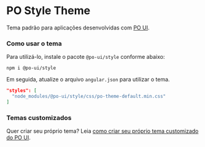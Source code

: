 # PO Style Theme

Tema padrão para aplicações desenvolvidas com [PO UI](http://po-ui.io).

### Como usar o tema

Para utilizá-lo, instale o pacote `@po-ui/style` conforme abaixo:

```
npm i @po-ui/style
```

Em seguida, atualize o arquivo `angular.json` para utilizar o tema.

```json
"styles": [
  "node_modules/@po-ui/style/css/po-theme-default.min.css"
]
```

### Temas customizados

Quer criar seu próprio tema? Leia [como criar seu próprio tema customizado do PO UI][create-theme-customization].

[create-theme-customization]: https://po-ui.io/guides/create-theme-customization

